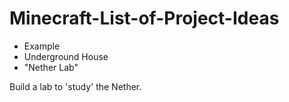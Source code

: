 # Minecraft-List-of-Project-Ideas





 - Example
 - Underground House
 - "Nether Lab"
 <p> Build a lab to 'study' the Nether. </p>
